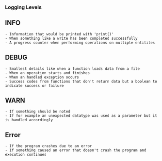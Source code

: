 ### Logging Levels

## INFO
    - Information that would be printed with 'print()'
    - When something like a write has been completed successfully
    - A progress counter when performing operations on multiple entitites

## DEBUG
    - Smallest details like when a function loads data from a file
    - When an operation starts and finishes
    - When an handled exception occurs
    - Success codes from functions that don't return data but a boolean to indicate success or failure

## WARN
    - If something should be noted
    - If for example an unexpected datatype was used as a parameter but it is handled accordingly

## Error
    - If the program crashes due to an error
    - If something caused an error that doesn't crash the program and execution continues